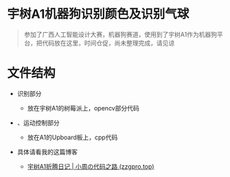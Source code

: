 # 宇树A1机器狗识别颜色及识别气球

> 参加了广西人工智能设计大赛，机器狗赛道，使用到了宇树A1作为机器狗平台，把代码放在这里，时间仓促，尚未整理完成，请见谅

# 文件结构

* 识别部分

  * 放在宇树A1的树莓派上，opencv部分代码

* 、运动控制部分

  * 放在A1的Upboard板上，cpp代码

* 具体请看我的这篇博客

  * [宇树A1折腾日记 | 小周の代码之路 (zzgpro.top)](https://blog.zzgpro.top/2021/12/21/宇树A1折腾日记/)

  